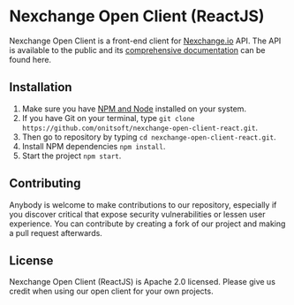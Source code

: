 # Nexchange Open Client (ReactJS)

Nexchange Open Client is a front-end client for [Nexchange.io](https://nexchange.io/) API. The API is available to the public and its [comprehensive documentation](http://docs.nexchange2.apiary.io/) can be found here. 

## Installation

1. Make sure you have [NPM and Node](https://docs.npmjs.com/getting-started/installing-node) installed on your system.
2. If you have Git on your terminal, type `git clone https://github.com/onitsoft/nexchange-open-client-react.git`.
3. Then go to repository by typing `cd nexchange-open-client-react.git`.
4. Install NPM dependencies `npm install`.
5. Start the project `npm start`.

## Contributing

Anybody is welcome to make contributions to our repository, especially if you discover critical that expose security vulnerabilities or lessen user experience. You can contribute by creating a fork of our project and making a pull request afterwards.

## License

Nexchange Open Client (ReactJS) is Apache 2.0 licensed. Please give us credit when using our open client for your own projects.
